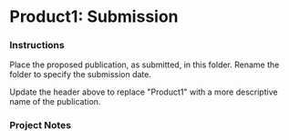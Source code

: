# Product1: Submission

### Instructions
Place the proposed publication, as submitted, in this folder. Rename the folder to specify the submission date.

Update the header above to replace "Product1" with a more descriptive name of the publication.


### Project Notes